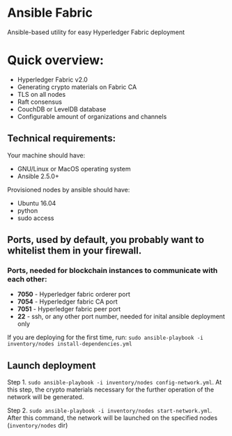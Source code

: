 # Ansible Fabric
Ansible-based utility for easy Hyperledger Fabric deployment

# Quick overview:
* Hyperledger Fabric v2.0
* Generating crypto materials on Fabric CA
* TLS on all nodes
* Raft consensus
* CouchDB or LevelDB database
* Configurable amount of organizations and channels

## Technical requirements:
Your machine should have:
* GNU/Linux or MacOS operating system
* Ansible 2.5.0+ 

Provisioned nodes by ansible should have:
* Ubuntu 16.04
* python
* sudo access

## Ports, used by default, you probably want to whitelist them in your firewall.

### Ports, needed for blockchain instances to communicate with each other:

* **7050** - Hyperledger fabric orderer port
* **7054** - Hyperledger fabric CA port
* **7051** - Hyperledger fabric peer port
* **22** - ssh, or any other port number, needed for inital ansible deployment only

If you are deploying for the first time, run:
```sudo ansible-playbook -i inventory/nodes install-dependencies.yml```

## Launch deployment
Step 1. ```sudo ansible-playbook -i inventory/nodes config-network.yml```. 
At this step, the crypto materials necessary for the further operation of the network will be generated. 

Step 2. ```sudo ansible-playbook -i inventory/nodes start-network.yml```. 
After this command, the network will be launched on the specified nodes (```inventory/nodes``` dir)
